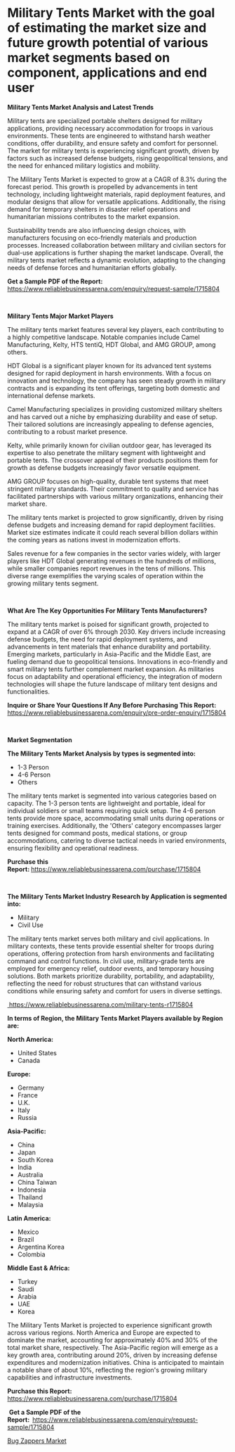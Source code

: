 <p><h1>Military Tents Market with the goal of estimating the market size and future growth potential of various market segments based on component, applications and end user</h1></p><p><strong>Military Tents Market Analysis and Latest Trends</strong></p>
<p><p>Military tents are specialized portable shelters designed for military applications, providing necessary accommodation for troops in various environments. These tents are engineered to withstand harsh weather conditions, offer durability, and ensure safety and comfort for personnel. The market for military tents is experiencing significant growth, driven by factors such as increased defense budgets, rising geopolitical tensions, and the need for enhanced military logistics and mobility.</p><p>The Military Tents Market is expected to grow at a CAGR of 8.3% during the forecast period. This growth is propelled by advancements in tent technology, including lightweight materials, rapid deployment features, and modular designs that allow for versatile applications. Additionally, the rising demand for temporary shelters in disaster relief operations and humanitarian missions contributes to the market expansion. </p><p>Sustainability trends are also influencing design choices, with manufacturers focusing on eco-friendly materials and production processes. Increased collaboration between military and civilian sectors for dual-use applications is further shaping the market landscape. Overall, the military tents market reflects a dynamic evolution, adapting to the changing needs of defense forces and humanitarian efforts globally.</p></p>
<p><strong>Get a Sample PDF of the Report:&nbsp;</strong> <a href="https://www.reliablebusinessarena.com/enquiry/request-sample/1715804?utm_campaign=3497&utm_medium=2&utm_source=Github&utm_content=ia&utm_term=04042025&utm_id=military-tents">https://www.reliablebusinessarena.com/enquiry/request-sample/1715804</a></p>
<p>&nbsp;</p>
<p><strong>Military Tents Major Market Players</strong></p>
<p><p>The military tents market features several key players, each contributing to a highly competitive landscape. Notable companies include Camel Manufacturing, Kelty, HTS tentiQ, HDT Global, and AMG GROUP, among others.</p><p>HDT Global is a significant player known for its advanced tent systems designed for rapid deployment in harsh environments. With a focus on innovation and technology, the company has seen steady growth in military contracts and is expanding its tent offerings, targeting both domestic and international defense markets.</p><p>Camel Manufacturing specializes in providing customized military shelters and has carved out a niche by emphasizing durability and ease of setup. Their tailored solutions are increasingly appealing to defense agencies, contributing to a robust market presence.</p><p>Kelty, while primarily known for civilian outdoor gear, has leveraged its expertise to also penetrate the military segment with lightweight and portable tents. The crossover appeal of their products positions them for growth as defense budgets increasingly favor versatile equipment.</p><p>AMG GROUP focuses on high-quality, durable tent systems that meet stringent military standards. Their commitment to quality and service has facilitated partnerships with various military organizations, enhancing their market share.</p><p>The military tents market is projected to grow significantly, driven by rising defense budgets and increasing demand for rapid deployment facilities. Market size estimates indicate it could reach several billion dollars within the coming years as nations invest in modernization efforts.</p><p>Sales revenue for a few companies in the sector varies widely, with larger players like HDT Global generating revenues in the hundreds of millions, while smaller companies report revenues in the tens of millions. This diverse range exemplifies the varying scales of operation within the growing military tents segment.</p></p>
<p>&nbsp;</p>
<p><strong>What Are The Key Opportunities For Military Tents Manufacturers?</strong></p>
<p><p>The military tents market is poised for significant growth, projected to expand at a CAGR of over 6% through 2030. Key drivers include increasing defense budgets, the need for rapid deployment systems, and advancements in tent materials that enhance durability and portability. Emerging markets, particularly in Asia-Pacific and the Middle East, are fueling demand due to geopolitical tensions. Innovations in eco-friendly and smart military tents further complement market expansion. As militaries focus on adaptability and operational efficiency, the integration of modern technologies will shape the future landscape of military tent designs and functionalities.</p></p>
<p><strong>Inquire or Share Your Questions If Any Before Purchasing This Report:</strong> <a href="https://www.reliablebusinessarena.com/enquiry/pre-order-enquiry/1715804?utm_campaign=3497&utm_medium=2&utm_source=Github&utm_content=ia&utm_term=04042025&utm_id=military-tents">https://www.reliablebusinessarena.com/enquiry/pre-order-enquiry/1715804</a></p>
<p>&nbsp;</p>
<p><strong>Market Segmentation</strong></p>
<p><strong>The Military Tents Market Analysis by types is segmented into:</strong></p>
<p><ul><li>1-3 Person</li><li>4-6 Person</li><li>Others</li></ul></p>
<p><p>The military tents market is segmented into various categories based on capacity. The 1-3 person tents are lightweight and portable, ideal for individual soldiers or small teams requiring quick setup. The 4-6 person tents provide more space, accommodating small units during operations or training exercises. Additionally, the 'Others' category encompasses larger tents designed for command posts, medical stations, or group accommodations, catering to diverse tactical needs in varied environments, ensuring flexibility and operational readiness.</p></p>
<p><strong>Purchase this Report:&nbsp;</strong><a href="https://www.reliablebusinessarena.com/purchase/1715804?utm_campaign=3497&utm_medium=2&utm_source=Github&utm_content=ia&utm_term=04042025&utm_id=military-tents">https://www.reliablebusinessarena.com/purchase/1715804</a></p>
<p>&nbsp;</p>
<p><strong>The Military Tents Market Industry Research by Application is segmented into:</strong></p>
<p><ul><li>Military</li><li>Civil Use</li></ul></p>
<p><p>The military tents market serves both military and civil applications. In military contexts, these tents provide essential shelter for troops during operations, offering protection from harsh environments and facilitating command and control functions. In civil use, military-grade tents are employed for emergency relief, outdoor events, and temporary housing solutions. Both markets prioritize durability, portability, and adaptability, reflecting the need for robust structures that can withstand various conditions while ensuring safety and comfort for users in diverse settings.</p></p>
<p><a href="https://www.reliablebusinessarena.com/military-tents-r1715804?utm_campaign=3497&utm_medium=2&utm_source=Github&utm_content=ia&utm_term=04042025&utm_id=military-tents">&nbsp;https://www.reliablebusinessarena.com/military-tents-r1715804</a></p>
<p><strong>In terms of Region, the Military Tents Market Players available by Region are:</strong></p>
<p>
    <p> <strong> North America: </strong>
        <ul>
            <li>United States</li>
            <li>Canada</li>
        </ul>
        </p> 
    <p> <strong> Europe: </strong>
        <ul>
            <li>Germany</li>
            <li>France</li>
            <li>U.K.</li>
            <li>Italy</li>
            <li>Russia</li>
        </ul>
        </p> 
    <p> <strong> Asia-Pacific: </strong>
        <ul>
            <li>China</li>
            <li>Japan</li>
            <li>South Korea</li>
            <li>India</li>
            <li>Australia</li>
            <li>China Taiwan</li>
            <li>Indonesia</li>
            <li>Thailand</li>
            <li>Malaysia</li>
        </ul>
        </p> 
    <p> <strong> Latin America: </strong>
        <ul>
            <li>Mexico</li>
            <li>Brazil</li>
            <li>Argentina Korea</li>
            <li>Colombia</li>
        </ul>
        </p> 
    <p> <strong> Middle East & Africa: </strong>
        <ul>
            <li>Turkey</li>
            <li>Saudi</li>
            <li>Arabia</li>
            <li>UAE</li>
            <li>Korea</li>
        </ul>
    </p>
    </p>
<p><p>The Military Tents Market is projected to experience significant growth across various regions. North America and Europe are expected to dominate the market, accounting for approximately 40% and 30% of the total market share, respectively. The Asia-Pacific region will emerge as a key growth area, contributing around 20%, driven by increasing defense expenditures and modernization initiatives. China is anticipated to maintain a notable share of about 10%, reflecting the region's growing military capabilities and infrastructure investments.</p></p>
<p><strong>Purchase this Report: </strong><a href="https://www.reliablebusinessarena.com/purchase/1715804?utm_campaign=3497&utm_medium=2&utm_source=Github&utm_content=ia&utm_term=04042025&utm_id=military-tents">https://www.reliablebusinessarena.com/purchase/1715804</a></p>
<p>&nbsp;<strong>Get a Sample PDF of the Report:&nbsp;&nbsp;</strong><a href="https://www.reliablebusinessarena.com/enquiry/request-sample/1715804?utm_campaign=3497&utm_medium=2&utm_source=Github&utm_content=ia&utm_term=04042025&utm_id=military-tents">https://www.reliablebusinessarena.com/enquiry/request-sample/1715804</a></p>
<p><strong></strong></p>
<p><p><a href="https://github.com/prantoblouin/Market-Research-Report-List-1/blob/main/bug-zappers-market.md?utm_campaign=3497&utm_medium=2&utm_source=Github&utm_content=ia&utm_term=04042025&utm_id=military-tents">Bug Zappers Market</a></p></p>